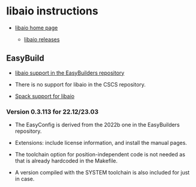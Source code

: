 # libaio instructions

-   [libaio home page](https://pagure.io/libaio)

    -   [libaio releases](https://pagure.io/libaio/releases)


## EasyBuild

-   [libaio support in the EasyBuilders repository](https://github.com/easybuilders/easybuild-easyconfigs/tree/develop/easybuild/easyconfigs/l/libaio)

-   There is no support for libaio in the CSCS repository.

-   [Spack support for libaio](https://spack.readthedocs.io/en/latest/package_list.html#libaio)


### Version 0.3.113 for 22.12/23.03

-   The EasyConfig is derived from the 2022b one in the EasyBuilders repository.

-   Extensions: include license information, and install the manual pages.

-   The toolchain option for position-independent code is not needed as that is
    already hardcoded in the Makefile.

-   A version compiled with the SYSTEM toolchain is also included for just in case.
